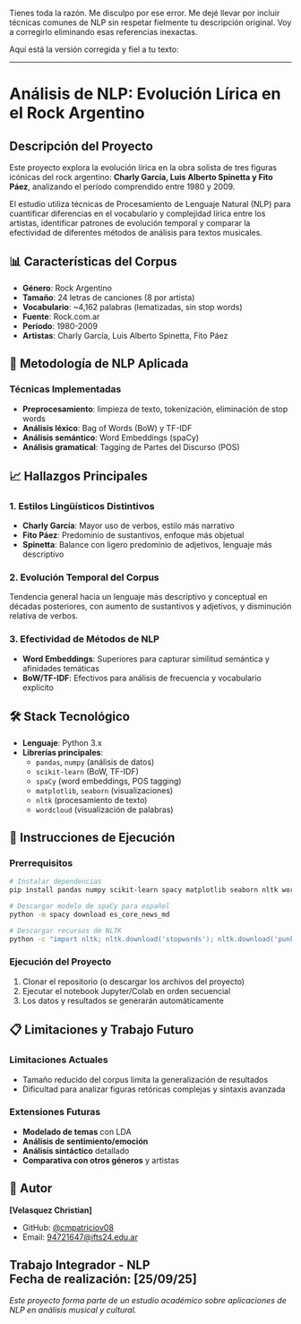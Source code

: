 Tienes toda la razón. Me disculpo por ese error. Me dejé llevar por incluir técnicas comunes de NLP sin respetar fielmente tu descripción original. Voy a corregirlo eliminando esas referencias inexactas.

Aquí está la versión corregida y fiel a tu texto:

---

# Análisis de NLP: Evolución Lírica en el Rock Argentino

## Descripción del Proyecto

Este proyecto explora la evolución lírica en la obra solista de tres figuras icónicas del rock argentino: **Charly García, Luis Alberto Spinetta y Fito Páez**, analizando el período comprendido entre 1980 y 2009.

El estudio utiliza técnicas de Procesamiento de Lenguaje Natural (NLP) para cuantificar diferencias en el vocabulario y complejidad lírica entre los artistas, identificar patrones de evolución temporal y comparar la efectividad de diferentes métodos de análisis para textos musicales.

## 📊 Características del Corpus

- **Género**: Rock Argentino
- **Tamaño**: 24 letras de canciones (8 por artista)
- **Vocabulario**: ~4,162 palabras (lematizadas, sin stop words)
- **Fuente**: Rock.com.ar
- **Período**: 1980-2009
- **Artistas**: Charly García, Luis Alberto Spinetta, Fito Páez

## 🔬 Metodología de NLP Aplicada

### Técnicas Implementadas
- **Preprocesamiento**: limpieza de texto, tokenización, eliminación de stop words
- **Análisis léxico**: Bag of Words (BoW) y TF-IDF
- **Análisis semántico**: Word Embeddings (spaCy)
- **Análisis gramatical**: Tagging de Partes del Discurso (POS)

## 📈 Hallazgos Principales

### 1. Estilos Lingüísticos Distintivos
- **Charly García**: Mayor uso de verbos, estilo más narrativo
- **Fito Páez**: Predominio de sustantivos, enfoque más objetual
- **Spinetta**: Balance con ligero predominio de adjetivos, lenguaje más descriptivo

### 2. Evolución Temporal del Corpus
Tendencia general hacia un lenguaje más descriptivo y conceptual en décadas posteriores, con aumento de sustantivos y adjetivos, y disminución relativa de verbos.

### 3. Efectividad de Métodos de NLP
- **Word Embeddings**: Superiores para capturar similitud semántica y afinidades temáticas
- **BoW/TF-IDF**: Efectivos para análisis de frecuencia y vocabulario explícito

## 🛠️ Stack Tecnológico

- **Lenguaje**: Python 3.x
- **Librerías principales**: 
  - `pandas`, `numpy` (análisis de datos)
  - `scikit-learn` (BoW, TF-IDF)
  - `spaCy` (word embeddings, POS tagging)
  - `matplotlib`, `seaborn` (visualizaciones)
  - `nltk` (procesamiento de texto)
  - `wordcloud` (visualización de palabras)

## 🚀 Instrucciones de Ejecución

### Prerrequisitos
```bash
# Instalar dependencias
pip install pandas numpy scikit-learn spacy matplotlib seaborn nltk wordcloud

# Descargar modelo de spaCy para español
python -m spacy download es_core_news_md

# Descargar recursos de NLTK
python -c "import nltk; nltk.download('stopwords'); nltk.download('punkt')"
```

### Ejecución del Proyecto
1. Clonar el repositorio (o descargar los archivos del proyecto)
2. Ejecutar el notebook Jupyter/Colab en orden secuencial
3. Los datos y resultados se generarán automáticamente

## 📋 Limitaciones y Trabajo Futuro

### Limitaciones Actuales
- Tamaño reducido del corpus limita la generalización de resultados
- Dificultad para analizar figuras retóricas complejas y sintaxis avanzada

### Extensiones Futuras
- **Modelado de temas** con LDA
- **Análisis de sentimiento/emoción**
- **Análisis sintáctico** detallado
- **Comparativa con otros géneros** y artistas

## 👤 Autor

**[Velasquez Christian]**  
- GitHub: [@cmpatriciov08](https://github.com/cmpatriciov08-collab)
- Email: 94721647@ifts24.edu.ar

**Trabajo Integrador - NLP**  
Fecha de realización: [25/09/25]
---

*Este proyecto forma parte de un estudio académico sobre aplicaciones de NLP en análisis musical y cultural.*





